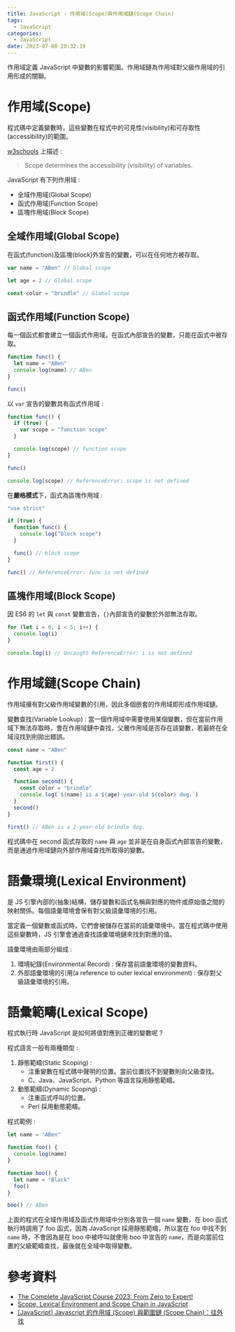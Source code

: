 ```yaml
---
title: JavaScript - 作用域(Scope)與作用域鏈(Scope Chain)
tags:
  - JavaScript
categories:
  - JavaScript
date: 2023-07-08 20:32:19
---
```


作用域定義 JavaScript 中變數的影響範圍。作用域鏈為作用域對父級作用域的引用形成的關聯。

<!-- more -->

# 作用域(Scope)

程式碼中定義變數時，這些變數在程式中的可見性(visibility)和可存取性(accessibility)的範圍。

[w3schools][1] 上描述 :

> Scope determines the accessibility (visibility) of variables.

JavaScript 有下列作用域 :

- 全域作用域(Global Scope)
- 函式作用域(Function Scope)
- 區塊作用域(Block Scope)

## 全域作用域(Global Scope)

在函式(function)及區塊(block)外宣告的變數，可以在任何地方被存取。

```js
var name = "ABen" // Global scope

let age = 2 // Global scope

const color = "brindle" // Global scope
```

## 函式作用域(Function Scope)

每一個函式都會建立一個函式作用域。在函式內部宣告的變數，只能在函式中被存取。

```js
function func() {
  let name = "ABen"
  console.log(name) // ABen
}

func()
```

以 `var` 宣告的變數具有函式作用域 :

```js
function func() {
  if (true) {
    var scope = "function scope"
  }

  console.log(scope) // function scope
}

func()

console.log(scope) // ReferenceError: scope is not defined
```

在**嚴格模式**下，函式為區塊作用域 :

```js
"use strict"

if (true) {
  function func() {
    console.log("block scope")
  }

  func() // block scope
}

func() // ReferenceError: func is not defined
```

## 區塊作用域(Block Scope)

因 ES6 的 `let` 與 `const` 變數宣告，`{}`內部宣告的變數於外部無法存取。

```js
for (let i = 0; i < 5; i++) {
  console.log(i)
}

console.log(i) // Uncaught ReferenceError: i is not defined
```

# 作用域鏈(Scope Chain)

作用域擁有對父級作用域變數的引用，因此多個嵌套的作用域即形成作用域鏈。

變數查找(Variable Lookup) : 當一個作用域中需要使用某個變數，但在當前作用域下無法存取時，會在作用域鏈中查找，父層作用域是否存在該變數，若最終在全域沒找到則拋出錯誤。

```js
const name = "ABen"

function first() {
  const age = 2

  function second() {
    const color = "brindle"
    console.log(`${name} is a ${age}-year-old ${color} dog.`)
  }
  second()
}

first() // ABen is a 2-year-old brindle dog.
```

程式碼中在 second 函式存取的 `name` 與 `age` 並非是在自身函式內部宣告的變數，而是通過作用域鏈向外部作用域查找所取得的變數。

# 語彙環境(Lexical Environment)

是 JS 引擎內部的(抽象)結構，儲存變數和函式名稱與對應的物件或原始值之間的映射關係。每個語彙環境會保有對父級語彙環境的引用。

當定義一個變數或函式時，它們會被儲存在當前的語彙環境中。當在程式碼中使用這些變數時，JS 引擎會通過查找語彙環境鏈來找到對應的值。

語彙環境由兩部分組成 :

1. 環境紀錄(Environmental Record) : 保存當前語彙環境的變數資料。
2. 外部語彙環境的引用(a reference to outer lexical environment) : 保存對父級語彙環境的引用。

# 語彙範疇(Lexical Scope)

程式執行時 JavaScript 是如何將值對應到正確的變數呢 ?

程式語言一般有兩種類型 :

1. 靜態範疇(Static Scoping) :
   - 注重變數在程式碼中聲明的位置。當前位置找不到變數則向父級查找。
   - C、Java、JavaScript、Python 等語言採用靜態範疇。
2. 動態範疇(Dynamic Scoping) :
   - 注重函式呼叫的位置。
   - Perl 採用動態範疇。

程式範例 :

```js
let name = "ABen"

function foo() {
  console.log(name)
}

function boo() {
  let name = "Black"
  foo()
}

boo() // ABen
```

上面的程式在全域作用域及函式作用域中分別各宣告一個 `name` 變數，在 boo 函式執行時調用了 foo 函式，因為 JavaScript 採用靜態範疇，所以當在 foo 中找不到 `name` 時，不會因為是在 boo 中被呼叫就使用 boo 中宣告的 `name`，而是向當前位置的父級範疇查找，最後就在全域中取得變數。

# 參考資料

- [The Complete JavaScript Course 2023: From Zero to Expert!][2]
- [Scope, Lexical Environment and Scope Chain in JavaScript][3]
- [[JavaScript] Javascript 的作用域 (Scope) 與範圍鏈 (Scope Chain)：往外找][4]

[1]: https://www.w3schools.com/js/js_scope.asp
[2]: https://www.udemy.com/course/the-complete-javascript-course/
[3]: https://medium.com/@anilakgunes/scope-lexical-environment-and-scope-chain-in-javascript-559aadb7dca8
[4]: https://medium.com/itsems-frontend/javascript-scope-and-scope-chain-ca17a1068c96
